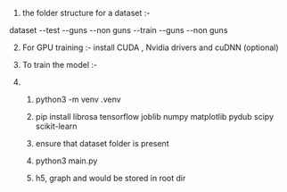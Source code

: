 1) the folder structure for a dataset :-

dataset 
   --test
      --guns
      --non guns
   --train
      --guns
      --non guns

2) For GPU training :- install CUDA , Nvidia drivers and cuDNN (optional)

3) To train the model :-

4) 1) python3 -m venv .venv
  
   2) pip install librosa tensorflow joblib numpy matplotlib pydub scipy scikit-learn
  
   3) ensure that dataset folder is present
  
   4) python3 main.py
  
   5) h5, graph and  would be stored in root dir
